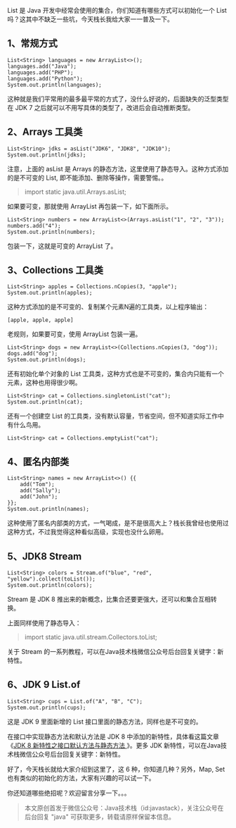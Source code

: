 List 是 Java 开发中经常会使用的集合，你们知道有哪些方式可以初始化一个 List 吗？这其中不缺乏一些坑，今天栈长我给大家一一普及一下。

## 1、常规方式

```
List<String> languages = new ArrayList<>();
languages.add("Java");
languages.add("PHP");
languages.add("Python");
System.out.println(languages);
```

这种就是我们平常用的最多最平常的方式了，没什么好说的，后面缺失的泛型类型在 JDK 7 之后就可以不用写具体的类型了，改进后会自动推断类型。

## 2、Arrays 工具类

```
List<String> jdks = asList("JDK6", "JDK8", "JDK10");
System.out.println(jdks);
```

注意，上面的 asList 是 Arrays 的静态方法，这里使用了静态导入。这种方式添加的是不可变的 List, 即不能添加、删除等操作，需要警惕。。

> import static java.util.Arrays.asList;

如果要可变，那就使用 ArrayList 再包装一下，如下面所示。

```
List<String> numbers = new ArrayList<>(Arrays.asList("1", "2", "3"));
numbers.add("4");
System.out.println(numbers);
```

包装一下，这就是可变的 ArrayList 了。

## 3、Collections 工具类

```
List<String> apples = Collections.nCopies(3, "apple");
System.out.println(apples);
```

这种方式添加的是不可变的、复制某个元素N遍的工具类，以上程序输出：

```
[apple, apple, apple]
```

老规则，如果要可变，使用 ArrayList 包装一遍。

```
List<String> dogs = new ArrayList<>(Collections.nCopies(3, "dog"));
dogs.add("dog");
System.out.println(dogs);
```

还有初始化单个对象的 List 工具类，这种方式也是不可变的，集合内只能有一个元素，这种也用得很少啊。

```
List<String> cat = Collections.singletonList("cat");
System.out.println(cat);
```

还有一个创建空 List 的工具类，没有默认容量，节省空间，但不知道实际工作中有什么鸟用。

```
List<String> cat = Collections.emptyList("cat");
```

## 4、匿名内部类

```
List<String> names = new ArrayList<>() {{
    add("Tom");
    add("Sally");
    add("John");
}};
System.out.println(names);
```

这种使用了匿名内部类的方式，一气喝成，是不是很高大上？栈长我曾经也使用过这种方式，不过我觉得这种看似高级，实现也没什么卵用。

## 5、JDK8 Stream

```
List<String> colors = Stream.of("blue", "red", "yellow").collect(toList());
System.out.println(colors);
```

Stream 是 JDK 8 推出来的新概念，比集合还要更强大，还可以和集合互相转换。

上面同样使用了静态导入：

> import static java.util.stream.Collectors.toList;

关于 Stream 的一系列教程，可以在Java技术栈微信公众号后台回复关键字：新特性。

## 6、JDK 9 List.of

```
List<String> cups = List.of("A", "B", "C");
System.out.println(cups);
```

这是 JDK 9 里面新增的 List 接口里面的静态方法，同样也是不可变的。

在接口中实现静态方法和默认方法是 JDK 8 中添加的新特性，具体看这篇文章《[JDK 8 新特性之接口默认方法与静态方法
](https://mp.weixin.qq.com/s/_V6oyDle4PrpzL65x_8K5w)》。更多 JDK 新特性，可以在Java技术栈微信公众号后台回复关键字：新特性。

好了，今天栈长就给大家介绍到这里了，这 6 种，你知道几种？另外，Map, Set 也有类似的初始化的方法，大家有兴趣的可以试一下。

你还知道哪些绝招呢？欢迎留言分享一下。。。

> 本文原创首发于微信公众号：Java技术栈（id:javastack），关注公众号在后台回复 "java" 可获取更多，转载请原样保留本信息。
